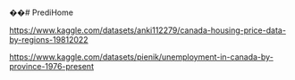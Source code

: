 ��#   P r e d i H o m e 

https://www.kaggle.com/datasets/anki112279/canada-housing-price-data-by-regions-19812022
 
 

https://www.kaggle.com/datasets/pienik/unemployment-in-canada-by-province-1976-present
